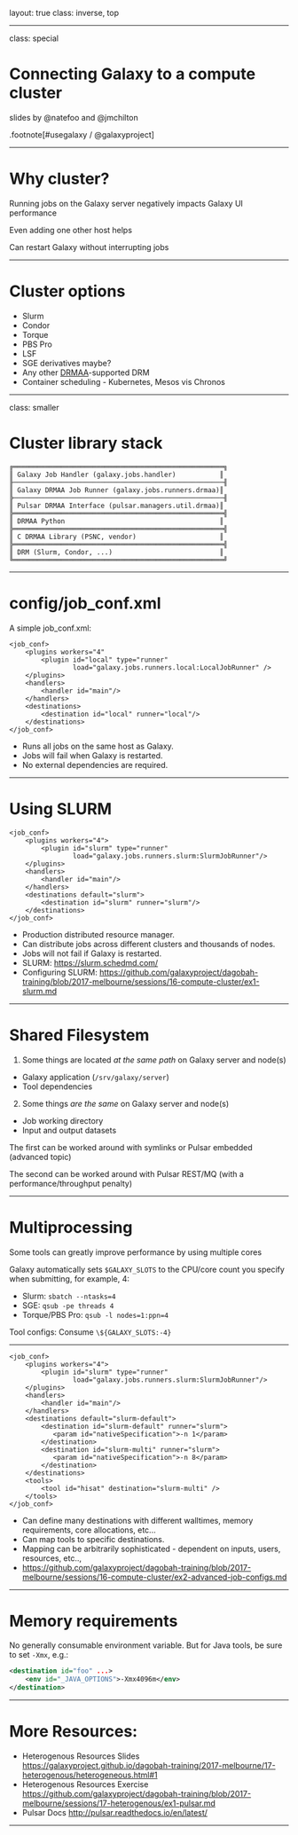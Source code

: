 layout: true
class: inverse, top

---
class: special
# Connecting Galaxy to a compute cluster

slides by @natefoo and @jmchilton

.footnote[\#usegalaxy / @galaxyproject]

---
# Why cluster?

Running jobs on the Galaxy server negatively impacts Galaxy UI performance

Even adding one other host helps

Can restart Galaxy without interrupting jobs

---
# Cluster options

- Slurm
- Condor
- Torque
- PBS Pro
- LSF
- SGE derivatives maybe?
- Any other [DRMAA](https://www.drmaa.org/)-supported DRM
- Container scheduling - Kubernetes, Mesos vis Chronos

---
class: smaller
# Cluster library stack

```
╔═════════════════════════════════════════════════════╗
║ Galaxy Job Handler (galaxy.jobs.handler)           ║
╟─────────────────────────────────────────────────────╢
║ Galaxy DRMAA Job Runner (galaxy.jobs.runners.drmaa)║
╠─────────────────────────────────────────────────────╢
║ Pulsar DRMAA Interface (pulsar.managers.util.drmaa)║
╠═════════════════════════════════════════════════════╣
║ DRMAA Python                                       ║
╠═════════════════════════════════════════════════════╣
║ C DRMAA Library (PSNC, vendor)                     ║
╠═════════════════════════════════════════════════════╣
║ DRM (Slurm, Condor, ...)                           ║
╚═════════════════════════════════════════════════════╝

```

---

# config/job_conf.xml

A simple job_conf.xml:

```
<job_conf>
    <plugins workers="4"
        <plugin id="local" type="runner"
                load="galaxy.jobs.runners.local:LocalJobRunner" />
    </plugins>
    <handlers>
        <handler id="main"/>
    </handlers>
    <destinations>
        <destination id="local" runner="local"/>
    </destinations>
</job_conf>
```

- Runs all jobs on the same host as Galaxy.
- Jobs will fail when Galaxy is restarted.
- No external dependencies are required.

---

# Using SLURM

```
<job_conf>
    <plugins workers="4">
        <plugin id="slurm" type="runner"
                load="galaxy.jobs.runners.slurm:SlurmJobRunner"/>
    </plugins>
    <handlers>
        <handler id="main"/>
    </handlers>
    <destinations default="slurm">
        <destination id="slurm" runner="slurm"/>
    </destinations>
</job_conf>
```

- Production distributed resource manager.
- Can distribute jobs across different clusters and thousands of nodes.
- Jobs will not fail if Galaxy is restarted.
- SLURM: https://slurm.schedmd.com/
- Configuring SLURM: https://github.com/galaxyproject/dagobah-training/blob/2017-melbourne/sessions/16-compute-cluster/ex1-slurm.md

---

# Shared Filesystem

1. Some things are located *at the same path* on Galaxy server and node(s)
  - Galaxy application (`/srv/galaxy/server`)
  - Tool dependencies
2. Some things *are the same* on Galaxy server and node(s)
  - Job working directory
  - Input and output datasets

The first can be worked around with symlinks or Pulsar embedded (advanced topic)

The second can be worked around with Pulsar REST/MQ (with a performance/throughput penalty)

---
# Multiprocessing

Some tools can greatly improve performance by using multiple cores

Galaxy automatically sets `$GALAXY_SLOTS` to the CPU/core count you specify when submitting, for example, 4:
- Slurm: `sbatch --ntasks=4`
- SGE: `qsub -pe threads 4`
- Torque/PBS Pro: `qsub -l nodes=1:ppn=4`

Tool configs: Consume `\${GALAXY_SLOTS:-4}`

---

```
<job_conf>
    <plugins workers="4">
        <plugin id="slurm" type="runner"
                load="galaxy.jobs.runners.slurm:SlurmJobRunner"/>
    </plugins>
    <handlers>
        <handler id="main"/>
    </handlers>
    <destinations default="slurm-default">
        <destination id="slurm-default" runner="slurm">
           <param id="nativeSpecification">-n 1</param>
        </destination>
        <destination id="slurm-multi" runner="slurm">
           <param id="nativeSpecification">-n 8</param>
        </destination>
    </destinations>
    <tools>
    	<tool id="hisat" destination="slurm-multi" /> 
    </tools>
</job_conf>
```

- Can define many destinations with different walltimes, memory requirements,
  core allocations, etc...
- Can map tools to specific destinations.
- Mapping can be arbitrarily sophisticated - dependent on inputs, users, resources, etc..,
- https://github.com/galaxyproject/dagobah-training/blob/2017-melbourne/sessions/16-compute-cluster/ex2-advanced-job-configs.md 

---
# Memory requirements

No generally consumable environment variable. But for Java tools, be sure to set `-Xmx`, e.g.:

```xml
<destination id="foo" ...>
    <env id="_JAVA_OPTIONS">-Xmx4096m</env>
</destination>
```
---

# More Resources:

- Heterogenous Resources Slides https://galaxyproject.github.io/dagobah-training/2017-melbourne/17-heterogenous/heterogeneous.html#1
- Heterogenous Resources Exercise https://github.com/galaxyproject/dagobah-training/blob/2017-melbourne/sessions/17-heterogenous/ex1-pulsar.md
- Pulsar Docs http://pulsar.readthedocs.io/en/latest/

---
